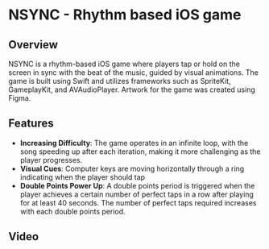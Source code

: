 # NSYNC - Rhythm based iOS game

## Overview
NSYNC is a rhythm-based iOS game where players tap or hold on the screen in sync with the beat of the music, guided by visual animations. The game is built using Swift and utilizes frameworks such as SpriteKit, GameplayKit, and AVAudioPlayer. Artwork for the game was created using Figma.

## Features 
- **Increasing Difficulty**: The game operates in an infinite loop, with the song speeding up after each iteration, making it more challenging as the player progresses.
- **Visual Cues**: Computer keys are moving horizontally through a ring indicating when the player should tap</li>
- **Double Points Power Up**: A double points period is triggered when the player achieves a certain number of perfect taps in a row after playing for at least 40 seconds. The number of perfect taps required increases with each double points period.

## Video

